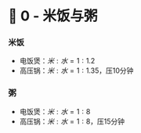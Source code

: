 # 🍚 0 - 米饭与粥

### 米饭
- 电饭煲：$米:水 = 1:1.2$
- 高压锅：$米:水 = 1:1.35$，压10分钟

### 粥
- 电饭煲：$米:水 = 1:8$
- 高压锅：$米:水 = 1:8$，压15分钟